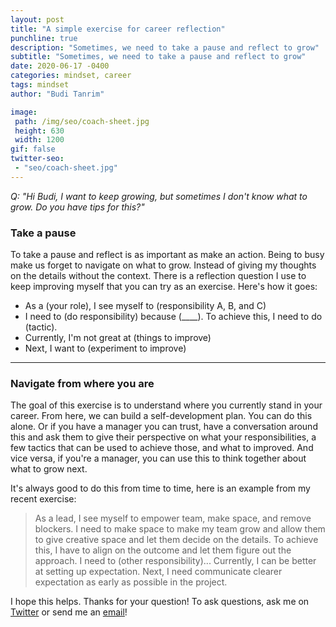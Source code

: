 ```yaml
---
layout: post
title: "A simple exercise for career reflection"
punchline: true
description: "Sometimes, we need to take a pause and reflect to grow"
subtitle: "Sometimes, we need to take a pause and reflect to grow"
date: 2020-06-17 -0400
categories: mindset, career
tags: mindset
author: "Budi Tanrim"

image:
 path: /img/seo/coach-sheet.jpg
 height: 630
 width: 1200
gif: false
twitter-seo: 
 - "seo/coach-sheet.jpg"
---
```


*Q: "Hi Budi, I want to keep growing, but sometimes I don't know what to grow. Do you have tips for this?"*

### Take a pause
To take a pause and reflect is as important as make an action. Being to busy make us forget to navigate on what to grow. Instead of giving my thoughts on the details without the context. There is a reflection question I use to keep improving myself that you can try as an exercise. Here's how it goes:

- As a (your role), I see myself to (responsibility A, B, and C)
- I need to (do responsibility) because (____). To achieve this, I need to do (tactic).
- Currently, I'm not great at (things to improve)
- Next, I want to (experiment to improve)

--- 

### Navigate from where you are
The goal of this exercise is to understand where you currently stand in your career. From here, we can build a self-development plan. You can do this alone. Or if you have a manager you can trust, have a conversation around this and ask them to give their perspective on what your responsibilities, a few tactics that can be used to achieve those, and what to improved. And vice versa, if you're a manager, you can use this to think together about what to grow next.

It's always good to do this from time to time, here is an example from my recent exercise:
>As a lead, I see myself to empower team, make space, and remove blockers. I need to make space to make my team grow and allow them to give creative space and let them decide on the details. To achieve this, I have to align on the outcome and let them figure out the approach. I need to (other responsibility)... Currently, I can be better at setting up expectation. Next, I need communicate clearer expectation as early as possible in the project.

I hope this helps. Thanks for your question! To ask questions, ask me on [Twitter][twitter] or send me an [email][email]!

[email]: mailto:hi.buditanrim@gmail.com
[twitter]: https://twitter.com/buditanrim